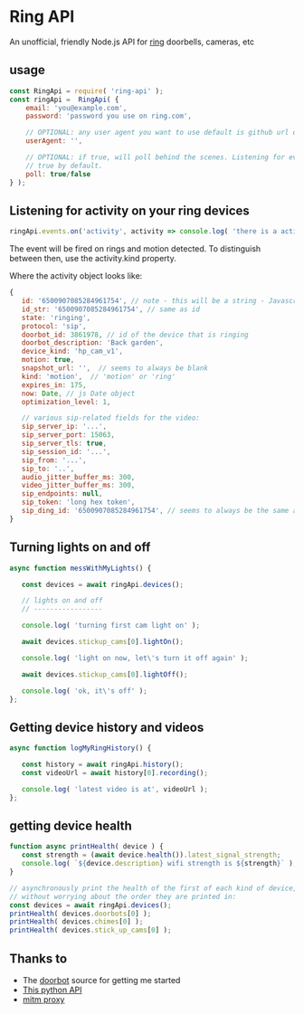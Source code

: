
Ring API
===

An unofficial, friendly Node.js API for [ring](http://ring.com) doorbells, cameras, etc

usage
---

```js
const RingApi = require( 'ring-api' );
const ringApi =  RingApi( {
    email: 'you@example.com',
    password: 'password you use on ring.com',

    // OPTIONAL: any user agent you want to use default is github url of this project: 'http://github.com/jimhigson/ring-api'
    userAgent: '',

    // OPTIONAL: if true, will poll behind the scenes. Listening for events only works if this is on.
    // true by default.
    poll: true/false
} );
```

Listening for activity on your ring devices
---

```js
ringApi.events.on('activity', activity => console.log( 'there is a activity', activity ));
```

The event will be fired on rings and motion detected. To distinguish between then, use the activity.kind
property.

Where the activity object looks like:

```js
{
   id: '6500907085284961754', // note - this will be a string - Javascript can't do large integers so well
   id_str: '6500907085284961754', // same as id
   state: 'ringing',
   protocol: 'sip',
   doorbot_id: 3861978, // id of the device that is ringing
   doorbot_description: 'Back garden',
   device_kind: 'hp_cam_v1',
   motion: true,
   snapshot_url: '',  // seems to always be blank
   kind: 'motion',  // 'motion' or 'ring'
   expires_in: 175,
   now: Date, // js Date object
   optimization_level: 1,

   // various sip-related fields for the video:
   sip_server_ip: '...',
   sip_server_port: 15063,
   sip_server_tls: true,
   sip_session_id: '...',
   sip_from: '...',
   sip_to: '..',
   audio_jitter_buffer_ms: 300,
   video_jitter_buffer_ms: 300,
   sip_endpoints: null,
   sip_token: 'long hex token',
   sip_ding_id: '6500907085284961754', // seems to always be the same as the id
}
```

Turning lights on and off
----------------

```js
async function messWithMyLights() {

   const devices = await ringApi.devices();

   // lights on and off
   // -----------------

   console.log( 'turning first cam light on' );

   await devices.stickup_cams[0].lightOn();

   console.log( 'light on now, let\'s turn it off again' );

   await devices.stickup_cams[0].lightOff();

   console.log( 'ok, it\'s off' );
};
```

Getting device history and videos
-----------

```js
async function logMyRingHistory() {

   const history = await ringApi.history();
   const videoUrl = await history[0].recording();

   console.log( 'latest video is at', videoUrl );
};
```

getting device health
---------------------

```js
function async printHealth( device ) {
   const strength = (await device.health()).latest_signal_strength;
   console.log( `${device.description} wifi strength is ${strength}` );
}

// asynchronously print the health of the first of each kind of device,
// without worrying about the order they are printed in:
const devices = await ringApi.devices();
printHealth( devices.doorbots[0] );
printHealth( devices.chimes[0] );
printHealth( devices.stick_up_cams[0] );
```

Thanks to
-----

* The [doorbot](https://github.com/davglass/doorbot) source for getting me started
* [This python API](https://github.com/tchellomello/python-ring-doorbell)
* [mitm proxy](https://mitmproxy.org)

